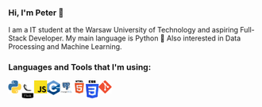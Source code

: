 ### Hi, I'm Peter 👋 
I am a IT student at the Warsaw University of Technology and aspiring Full-Stack Developer.
My main language is Python 🐍 Also interested in Data Processing and Machine Learning.

### Languages and Tools that I'm using:
<img align="left" alt="Python" width="26px" src="https://github.com/piotrzegarek/piotrzegarek/blob/main/img/python.png" />
<img align="left" alt="flask" width="26px" src="https://github.com/piotrzegarek/piotrzegarek/blob/main/img/flask.png" />
<img align="left" alt="JS" width="26px" src="https://github.com/piotrzegarek/piotrzegarek/blob/main/img/js.png" />
<img align="left" alt="C++" width="26px" src="https://github.com/piotrzegarek/piotrzegarek/blob/main/img/cplusplus.png" />
<img align="left" alt="Postgres" width="26px" src="https://github.com/piotrzegarek/piotrzegarek/blob/main/img/postgres.png" />
<img align="left" alt="HTML" width="26px" src="https://github.com/piotrzegarek/piotrzegarek/blob/main/img/html.png" />
<img align="left" alt="CSS" width="26px" src="https://github.com/piotrzegarek/piotrzegarek/blob/main/img/css.png" />
<img align="left" alt="GIT" width="26px" src="https://github.com/piotrzegarek/piotrzegarek/blob/main/img/git.png" />
